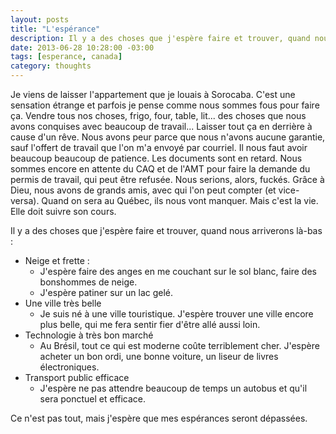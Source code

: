 ```yaml
---
layout: posts
title: "L'espérance"
description: Il y a des choses que j'espère faire et trouver, quand nous arriverons là-bas 
date: 2013-06-28 10:28:00 -03:00
tags: [esperance, canada]
category: thoughts
---
```


Je viens de laisser l'appartement que je louais à Sorocaba. C'est une sensation étrange et parfois je pense comme nous sommes fous pour faire ça.
Vendre tous nos choses, frigo, four, table, lit... des choses que nous avons conquises avec beaucoup de travail... Laisser tout ça en derrière à cause d'un rêve.
Nous avons peur parce que nous n'avons aucune garantie, sauf l'offert de travail que l'on m'a envoyé par courriel. Il nous faut avoir beaucoup beaucoup de patience. Les documents sont en retard. Nous sommes encore en attente du CAQ et de l'AMT pour faire la demande du permis de travail, qui peut être refusée. Nous serions, alors, fuckés. Grâce à Dieu, nous avons de grands amis, avec qui l'on peut compter (et vice-versa). Quand on sera au Québec, ils nous vont manquer. Mais c'est la vie. Elle doit suivre son cours.  

Il y a des choses que j'espère faire et trouver, quand nous arriverons là-bas :

- Neige et frette :
   - J'espère faire des anges en me couchant sur le sol blanc, faire des bonshommes de neige. 
   - J'espère patiner sur un lac gelé.
- Une ville très belle
   - Je suis né à une ville touristique. J'espère trouver une ville encore plus belle, qui me fera sentir fier d'être allé aussi loin.
- Technologie à très bon marché
   - Au Brésil, tout ce qui est moderne coûte terriblement cher. J'espère acheter un bon ordi, une bonne voiture, un liseur de livres électroniques.
- Transport public efficace
   - J'espère ne pas attendre beaucoup de temps un autobus et qu'il sera ponctuel et efficace.

Ce n'est pas tout, mais j'espère que mes espérances seront dépassées.
